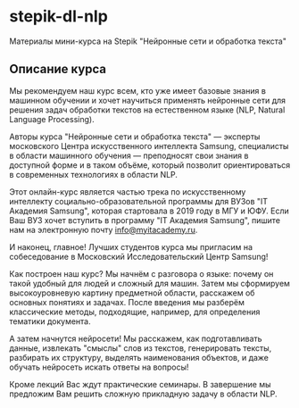 # stepik-dl-nlp
Материалы мини-курса на Stepik "Нейронные сети и обработка текста"

## Описание курса
Мы рекомендуем наш курс всем, кто уже имеет базовые знания в машинном обучении и хочет научиться применять нейронные сети для решения задач обработки текстов на естественном языке (NLP, Natural Language Processing).

Авторы курса "Нейронные сети и обработка текста" — эксперты московского Центра искусственного интеллекта Samsung, специалисты в области машинного обучения — преподносят свои знания в доступной форме и в таком объёме, который позволит ориентироваться в современных технологиях в области NLP.

Этот онлайн-курс является частью трека по искусственному интеллекту социально-образовательной программы для ВУЗов "IT Академия Samsung", которая стартовала в 2019 году в МГУ и ЮФУ. Если Ваш ВУЗ хочет вступить в программу "IT Академия Samsung", пишите нам на электронную почту info@myitacademy.ru.

И наконец, главное! Лучших студентов курса мы пригласим на собеседование в Московский Исследовательский Центр Samsung!


Как построен наш курс? Мы начнём с разговора о языке: почему он такой удобный для людей и сложный для машин. Затем мы сформируем высокоуровневую картину предметной области, расскажем об основных понятиях и задачах. После введения мы разберём классические методы, подходящие, например, для определения тематики документа. 

А затем начнутся нейросети! Мы расскажем, как подготавливать данные, извлекать "смыслы" слов из текстов, генерировать тексты, разбирать их структуру, выделять наименования объектов, и даже обучать нейросеть искать ответы на вопросы!

Кроме лекций Вас ждут практические семинары. В завершение мы предложим Вам решить сложную прикладную задачу в области NLP.

